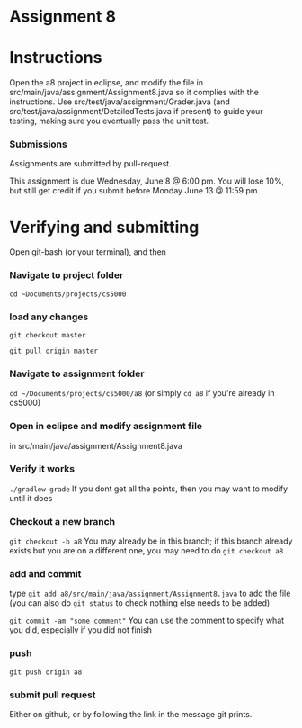 Assignment 8
===

# Instructions

Open the a8 project in eclipse, and modify the file in src/main/java/assignment/Assignment8.java so it complies with the instructions. Use src/test/java/assignment/Grader.java (and src/test/java/assignment/DetailedTests.java if present) to guide your testing, making sure you eventually pass the unit test.

### Submissions
Assignments are submitted by pull-request.

This assignment is due Wednesday, June 8 @ 6:00 pm. You will lose 10%, but still get credit if you submit before Monday June 13 @ 11:59 pm.

# Verifying and submitting
Open git-bash (or your terminal), and then

### Navigate to project folder
```cd ~Documents/projects/cs5000```

### load any changes
```git checkout master```

```git pull origin master```

### Navigate to assignment folder
```cd ~/Documents/projects/cs5000/a8```   (or simply ```cd a8``` if you're already in cs5000)

### Open in eclipse and modify assignment file
in src/main/java/assignment/Assignment8.java

### Verify it works
```./gradlew grade```
If you dont get all the points, then you may want to modify until it does


### Checkout a new branch
```git checkout -b a8``` 
You may already be in this branch; if this branch already exists but you are on a different one, you may need to do ```git checkout a8```

### add and commit
type
```git add a8/src/main/java/assignment/Assignment8.java```
to add the file (you can also do ```git status``` to check nothing else needs to be added) 

```git commit -am "some comment"```
You can use the comment to specify what you did, especially if you did not finish

### push
```git push origin a8```

### submit pull request
Either on github, or by following the link in the message git prints.

